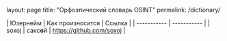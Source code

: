 layout: page
title: "Орфоэпический словарь OSINT"
permalink: /dictionary/


| Юзернейм    | Как произносится | Ссылка |
| ----------- | ----------- |
| soxoj       | сакс<b>о</b>й       | https://github.com/soxoj | 
